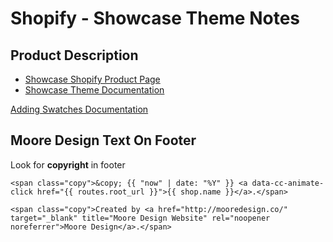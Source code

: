 
# Shopify - Showcase Theme Notes

## Product Description
-   [Showcase Shopify Product Page](https://themes.shopify.com/themes/showcase/)
-   [Showcase Theme Documentation](https://support.cleancanvas.co.uk/showcase-theme-support/)


[Adding Swatches Documentation](https://support.cleancanvas.co.uk/swatches-faq/?theme=showcase)


## Moore Design Text On Footer

Look for **copyright** in footer
```
<span class="copy">&copy; {{ "now" | date: "%Y" }} <a data-cc-animate-click href="{{ routes.root_url }}">{{ shop.name }}</a>.</span>

<span class="copy">Created by <a href="http://mooredesign.co/" target="_blank" title="Moore Design Website" rel="noopener noreferrer">Moore Design</a>.</span>
```